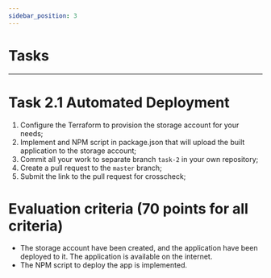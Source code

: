 ```yaml
---
sidebar_position: 3
---
```


# Tasks

---

# Task 2.1 Automated Deployment

1. Configure the Terraform to provision the storage account for your needs;
2. Implement and NPM script in package.json that will upload the built application to the storage account;
3. Commit all your work to separate branch `task-2` in your own repository;
4. Create a pull request to the `master` branch;
5. Submit the link to the pull request for crosscheck;

# Evaluation criteria (70 points for all criteria)

- The storage account have been created, and the application have been deployed to it. The application is available on the internet.
- The NPM script to deploy the app is implemented.

